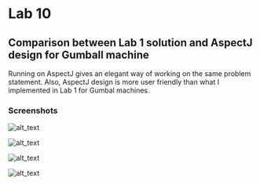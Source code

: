 # Lab 10  
  
## Comparison between Lab 1 solution and AspectJ design for Gumball machine  
  
 Running on AspectJ gives an elegant way of working on the same problem statement. Also, AspectJ design is more user friendly than what I implemented in Lab 1 for Gumbal machines.   
 
 ### Screenshots 
 
 
![alt_text](https://github.com/monakhandat/cmpe202/blob/master/lab10/output/SC-GM-V2-CRANK-2QUARTER-COST50.png)  
  
    
      
![alt_text](https://github.com/monakhandat/cmpe202/blob/master/lab10/output/SC-GM-V2-CRANK-ONEQUARTER-COST25.png)
  
    
      
![alt_text](https://github.com/monakhandat/cmpe202/blob/master/lab10/output/SC-GM-V2-SLOT-COST-50.png)


  
![alt_text](https://github.com/monakhandat/cmpe202/blob/master/lab10/output/SC-GM-V2-SLOT-COST25.png)
